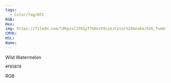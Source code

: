 ```yaml
---
tags:
  - Color/Tag/NTC
RGB:
Hex:
img: https://filedn.com/l0hpzxl1f01yT7GHxtF8cyk/Color%20Snake/SVG_Tumb%20Mass%20No%20Name/FD5B78.svg
CMYK:
HSL:
Name:
---
```

Wild Watermelon
```palette
#FD5B78
```
RGB

